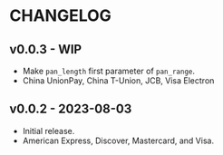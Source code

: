 # CHANGELOG

## v0.0.3 - WIP
- Make `pan_length` first parameter of `pan_range`.
- China UnionPay, China T-Union, JCB, Visa Electron

## v0.0.2 - 2023-08-03
- Initial release.
- American Express, Discover, Mastercard, and Visa.

